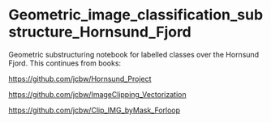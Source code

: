 # Geometric_image_classification_substructure_Hornsund_Fjord

Geometric substructuring notebook for labelled classes over the Hornsund Fjord. This continues from books:

https://github.com/jcbw/Hornsund_Project

https://github.com/jcbw/ImageClipping_Vectorization

https://github.com/jcbw/Clip_IMG_byMask_Forloop
